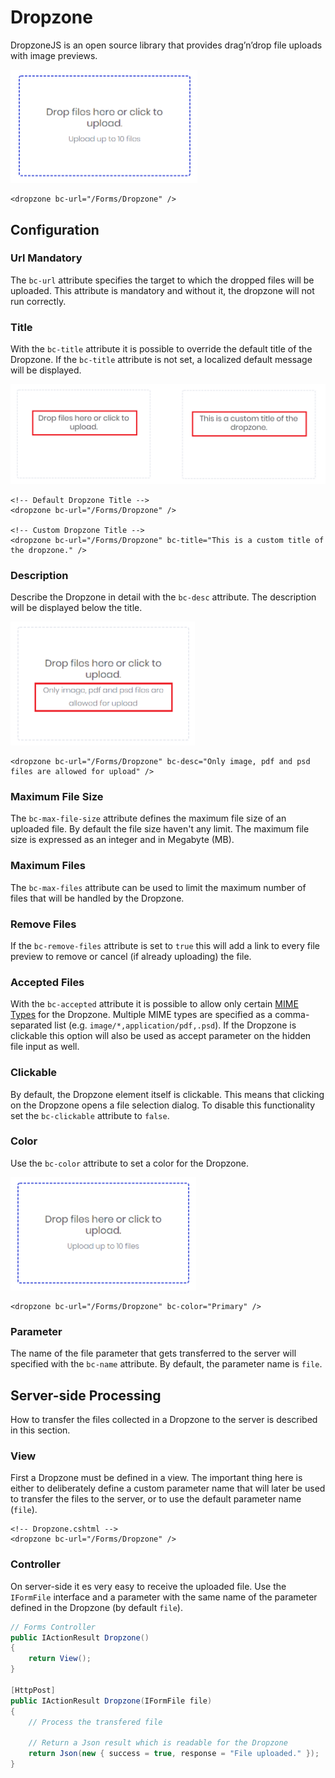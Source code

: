 # Dropzone

DropzoneJS is an open source library that provides drag’n’drop file uploads with image previews.

<img class="img-shadow img-responsive center-block" src="https://raw.githubusercontent.com/brecons/metronic-tag-helper/master/docs/images/dropzone_01.png" width="299" alt="Mecons Dropzone">

```markup
<dropzone bc-url="/Forms/Dropzone" />
```

## Configuration

### Url <span class="badge info">Mandatory</span>

The `bc-url` attribute specifies the target to which the dropped files will be uploaded. This attribute is mandatory and without it, the dropzone will not run correctly.

### Title

With the `bc-title` attribute it is possible to override the default title of the Dropzone. If the `bc-title` attribute is not set, a localized default message will be displayed.

<img class="img-shadow img-responsive center-block" src="https://raw.githubusercontent.com/brecons/metronic-tag-helper/master/docs/images/dropzone_02.png" width="648" alt="Dropzone Title">

```markup
<!-- Default Dropzone Title -->
<dropzone bc-url="/Forms/Dropzone" />

<!-- Custom Dropzone Title -->
<dropzone bc-url="/Forms/Dropzone" bc-title="This is a custom title of the dropzone." />
```

### Description

Describe the Dropzone in detail with the `bc-desc` attribute. The description will be displayed below the title.

<img class="img-shadow img-responsive center-block" src="https://raw.githubusercontent.com/brecons/metronic-tag-helper/master/docs/images/dropzone_03.png" width="295" alt="Dropzone Description">

```markup
<dropzone bc-url="/Forms/Dropzone" bc-desc="Only image, pdf and psd files are allowed for upload" />
```

### Maximum File Size

The `bc-max-file-size` attribute defines the maximum file size of an uploaded file. By default the file size haven't any limit. The maximum file size is expressed as an integer and in Megabyte (MB).

### Maximum Files

The `bc-max-files` attribute can be used to limit the maximum number of files that will be handled by the Dropzone.

### Remove Files

If the `bc-remove-files` attribute is set to `true` this will add a link to every file preview to remove or cancel (if already uploading) the file.

### Accepted Files

With the `bc-accepted` attribute it is possible to allow only certain [MIME Types](https://developer.mozilla.org/en-US/docs/Web/HTTP/Basics_of_HTTP/MIME_types) for the Dropzone. Multiple MIME types are specified as a comma-separated list (e.g. `image/*,application/pdf,.psd`). If the Dropzone is clickable this option will also be used as accept parameter on the hidden file input as well.

### Clickable

By default, the Dropzone element itself is clickable. This means that clicking on the Dropzone opens a file selection dialog. To disable this functionality set the `bc-clickable` attribute to `false`.

### Color

Use the `bc-color` attribute to set a color for the Dropzone.

<img class="img-shadow img-responsive center-block" src="https://raw.githubusercontent.com/brecons/metronic-tag-helper/master/docs/images/dropzone_04.png" width="297" alt="Dropzone Color">

```markup
<dropzone bc-url="/Forms/Dropzone" bc-color="Primary" />
```

### Parameter

The name of the file parameter that gets transferred to the server will specified with the `bc-name` attribute. By default, the parameter name is `file`.

## Server-side Processing

How to transfer the files collected in a Dropzone to the server is described in this section.

### View

First a Dropzone must be defined in a view. The important thing here is either to deliberately define a custom parameter name that will later be used to transfer the files to the server, or to use the default parameter name (`file`).

```markup
<!-- Dropzone.cshtml -->
<dropzone bc-url="/Forms/Dropzone" />
```

### Controller

On server-side it es very easy to receive the uploaded file. Use the `IFormFile` interface and a parameter with the same name of the parameter defined in the Dropzone (by default `file`).

```csharp
// Forms Controller
public IActionResult Dropzone()
{
    return View();
}

[HttpPost]
public IActionResult Dropzone(IFormFile file)
{
    // Process the transfered file

    // Return a Json result which is readable for the Dropzone
    return Json(new { success = true, response = "File uploaded." });
}
```